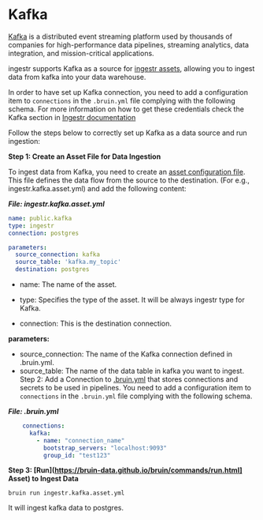 # Kafka
[Kafka](https://kafka.apache.org/) is a distributed event streaming platform used by thousands of companies for high-performance data pipelines, streaming analytics, data integration, and mission-critical applications.

ingestr supports Kafka as a source for [ingestr assets](https://bruin-data.github.io/bruin/assets/ingestr.html), allowing you to ingest data from kafka into your data warehouse.

In order to have set up Kafka connection, you need to add a configuration item to `connections` in the `.bruin.yml` file complying with the following schema. For more information on how to get these credentials check the Kafka section in [Ingestr documentation](https://bruin-data.github.io/ingestr/getting-started/quickstart.html)

Follow the steps below to correctly set up Kafka as a data source and run ingestion:

**Step 1: Create an Asset File for Data Ingestion**

To ingest data from Kafka, you need to create an [asset configuration file](https://bruin-data.github.io/bruin/assets/ingestr.html#template). This file defines the data flow from the source to the destination.
(For e.g., ingestr.kafka.asset.yml) and add the following content:

***File: ingestr.kafka.asset.yml***
```yaml
name: public.kafka
type: ingestr
connection: postgres

parameters:
  source_connection: kafka
  source_table: 'kafka.my_topic'
  destination: postgres
```

- name: The name of the asset.

- type: Specifies the type of the asset. It will be always ingestr type for Kafka.

- connection: This is the destination connection.

**parameters:**
- source_connection: The name of the Kafka connection defined in .bruin.yml.
- source_table: The name of the data table in kafka you want to ingest.
Step 2: Add a Connection to [.bruin.yml](https://bruin-data.github.io/bruin/connections/overview.html) that stores connections and secrets to be used in pipelines.
You need to add a configuration item to `connections` in the `.bruin.yml` file complying with the following schema.

***File: .bruin.yml***
```yaml
    connections:
      kafka:
        - name: "connection_name"
          bootstrap_servers: "localhost:9093"
          group_id: "test123"
```
**Step 3: [Run](https://bruin-data.github.io/bruin/commands/run.html] Asset) to Ingest Data**
```
bruin run ingestr.kafka.asset.yml
```
It will ingest kafka data to postgres.